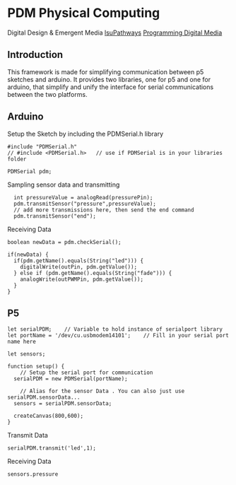 # PDM Physical Computing

Digital Design & Emergent Media
[lsuPathways](http://lsupathways.org)
[Programming Digital Media](http://pdm.lsupathways.org)

## Introduction

This framework is made for simplifying communication between p5 sketches and arduino.  It provides two libraries, one for p5 and one for arduino, that simplify and unify the interface for serial communications between the two platforms.



## Arduino

Setup the Sketch by including the PDMSerial.h library

~~~
#include "PDMSerial.h"
// #include <PDMSerial.h>   // use if PDMSerial is in your libraries folder

PDMSerial pdm;
~~~

Sampling sensor data and transmitting

~~~
  int pressureValue = analogRead(pressurePin);
  pdm.transmitSensor("pressure",pressureValue);
  // add more transmissions here, then send the end command
  pdm.transmitSensor("end");
~~~

Receiving Data

~~~
boolean newData = pdm.checkSerial();
  
if(newData) {
  if(pdm.getName().equals(String("led"))) {
    digitalWrite(outPin, pdm.getValue());
  } else if (pdm.getName().equals(String("fade"))) {
    analogWrite(outPWMPin, pdm.getValue());
  }
}
~~~


## P5

~~~
let serialPDM;    // Variable to hold instance of serialport library
let portName = '/dev/cu.usbmodem14101';    // Fill in your serial port name here

let sensors;

function setup() {
    // Setup the serial port for communication
  serialPDM = new PDMSerial(portName);
  
    // Alias for the sensor Data . You can also just use serialPDM.sensorData...
  sensors = serialPDM.sensorData;
  
  createCanvas(800,600);
}
~~~

Transmit Data

~~~
serialPDM.transmit('led',1);
~~~

Receiving Data

~~~
sensors.pressure
~~~



